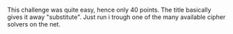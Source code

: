 This challenge was quite easy, hence only 40 points. The title basically gives it away "substitute". Just run i trough one of the many available cipher solvers on the net.
